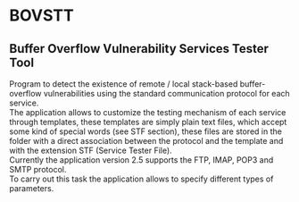 <h1>BOVSTT</h1>
<h2>Buffer Overflow Vulnerability Services Tester Tool</h2>
Program to detect the existence of remote / local stack-based buffer-overflow vulnerabilities using the 
standard communication protocol for each service.<br>
The application allows to customize the testing mechanism of each service through templates, these 
templates are simply plain text files, which accept some kind of special words (see STF section), these files 
are stored in the <services> folder with a direct association between the protocol and the template and with 
the extension STF (Service Tester File).<br>
Currently the application version 2.5 supports the FTP, IMAP, POP3 and SMTP protocol.<br>
To carry out this task the application allows to specify different types of parameters.
